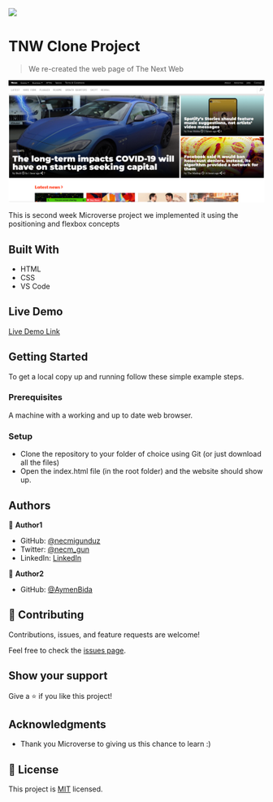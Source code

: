 ![](https://img.shields.io/badge/Microverse-blueviolet)

# TNW Clone Project

> We re-created the web page of The Next Web 

![screenshot](./images/screenshot.png)

This is second week Microverse project we implemented it using the positioning and flexbox concepts
## Built With

- HTML
- CSS
- VS Code 

## Live Demo

[Live Demo Link](https://necmigunduz.github.io/tnw-cloning-project/)


## Getting Started

To get a local copy up and running follow these simple example steps.

### Prerequisites

A machine with a working and up to date web browser.

### Setup

- Clone the repository to your folder of choice using Git (or just download all the files)
- Open the index.html file (in the root folder) and the website should show up.

## Authors

👤 **Author1**

- GitHub: [@necmigunduz](https://github.com/necmigunduz)
- Twitter: [@necm_gun](https://twitter.com/necm_gun)
- LinkedIn: [LinkedIn](https://www.linkedin.com/in/necmigunduz/)


👤 **Author2**

- GitHub: [@AymenBida](https://github.com/AymenBida)


## 🤝 Contributing

Contributions, issues, and feature requests are welcome!

Feel free to check the [issues page](issues/).

## Show your support

Give a ⭐️ if you like this project!

## Acknowledgments

- Thank you Microverse to giving us this chance to learn :)

## 📝 License

This project is [MIT](lic.url) licensed.

